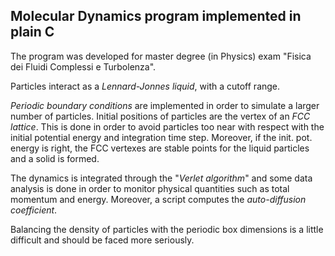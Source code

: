 ## Molecular Dynamics program implemented in plain C

The program was developed for master degree (in Physics) exam "Fisica dei Fluidi Complessi e Turbolenza".

Particles interact as a *Lennard-Jonnes liquid*, with a cutoff range.

*Periodic boundary conditions* are implemented in order to simulate a larger number of particles. Initial positions of particles are the vertex of an *FCC lattice*. This is done in order to avoid particles too near with respect with the initial potential energy and integration time step. Moreover, if the init. pot. energy is right, the FCC vertexes are stable points for the liquid particles and a solid is formed.

The dynamics is integrated through the "*Verlet algorithm*" and some data analysis is done in order to monitor physical quantities such as total momentum and energy. Moreover, a script computes the *auto-diffusion coefficient*.

Balancing the density of particles with the periodic box dimensions is a little difficult and should be faced more seriously.


